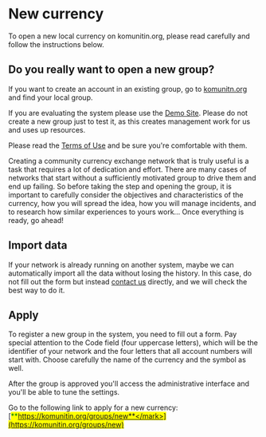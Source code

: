 # New currency

To open a new local currency on komunitin.org, please read carefully and follow the instructions below.

## Do you really want to open a new group?

If you want to create an account in an existing group, go to [komunitn.org](https://komunitin.org) and find your local group.

If you are evaluating the system please use the [Demo Site](../overview/demo.md). Please do not create a new group just to test it, as this creates management work for us and uses up resources.

Please read the [Terms of Use](terms-of-use.md) and be sure you're comfortable with them.

Creating a community currency exchange network that is truly useful is a task that requires a lot of dedication and effort. There are many cases of networks that start without a sufficiently motivated group to drive them and end up failing. So before taking the step and opening the group, it is important to carefully consider the objectives and characteristics of the currency, how you will spread the idea, how you will manage incidents, and to research how similar experiences to yours work... Once everything is ready, go ahead!

## Import data

If your network is already running on another system, maybe we can automatically import all the data without losing the history. In this case, do not fill out the form but instead [contact us](contact.md) directly, and we will check the best way to do it.

## Apply

To register a new group in the system, you need to fill out a form. Pay special attention to the Code field (four uppercase letters), which will be the identifier of your network and the four letters that all account numbers will start with. Choose carefully the name of the currency and the symbol as well.&#x20;

After the group is approved you'll access the administrative interface and you'll be able to tune the settings.

Go to the following link to apply for a new currency:\
[<mark style="color:green;">**https://komunitin.org/groups/new**</mark>](https://komunitin.org/groups/new)



